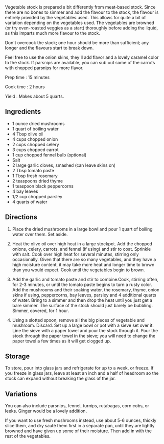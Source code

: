 <div id="wikitext">

<span id="excerpt"></span> Vegetable stock is prepared a bit differently
from meat-based stock. Since there are no bones to simmer and add the
flavour to the stock, the flavour is entirely provided by the vegetables
used. This allows for quite a bit of variation depending on the
vegetables used. The vegetables are browned (or try oven-roasted veggies
as a start) thoroughly before adding the liquid, as this imparts much
more flavour to the stock. <span id="excerptend"></span>

Don't overcook the stock; one hour should be more than sufficient; any
longer and the flavours start to break down.

Feel free to use the onion skins, they'll add flavor and a lovely
caramel color to the stock. If parsnips are available, you can sub out
some of the carrots with chopped parsnips for more flavor.

<div class="vspace">

</div>

Prep time
:   15 minutes

Cook time
:   2 hours

Yield
:   Makes about 5 quarts.

<span id="ingredients"></span>

Ingredients
-----------

-   1 ounce dried mushrooms
-   1 quart of boiling water
-   4 Tbsp olive oil
-   4 cups chopped onion
-   2 cups chopped celery
-   3 cups chopped carrot
-   1 cup chopped fennel bulb (optional)
-   Salt
-   2 large garlic cloves, smashed (can leave skins on)
-   2 Tbsp tomato paste
-   1 Tbsp fresh rosemary
-   2 teaspoons dried thyme
-   1 teaspoon black peppercorns
-   4 bay leaves
-   1/2 cup chopped parsley
-   4 quarts of water

<span id="directions"></span>

Directions
----------

1.  Place the dried mushrooms in a large bowl and pour 1 quart of
    boiling water over them. Set aside.
    <div class="vspace">

    </div>

2.  Heat the olive oil over high heat in a large stockpot. Add the
    chopped onions, celery, carrots, and fennel (if using) and stir to
    coat. Sprinkle with salt. Cook over high heat for several minutes,
    stirring only occasionally. Given that there are so many vegetables,
    and they have a high moisture content, it may take more heat and
    longer time to brown than you would expect. Cook until the
    vegetables begin to brown.
    <div class="vspace">

    </div>

3.  Add the garlic and tomato paste and stir to combine.Cook, stirring
    often, for 2-3 minutes, or until the tomato paste begins to turn a
    rusty color. Add the mushrooms and their soaking water, the
    rosemary, thyme, onion skins if using, peppercorns, bay leaves,
    parsley and 4 additional quarts of water. Bring to a simmer and then
    drop the heat until you just get a bare simmer. The surface of the
    stock should just barely be bubbling. Simmer, covered, for 1 hour.
    <div class="vspace">

    </div>

4.  Using a slotted spoon, remove all the big pieces of vegetable and
    mushroom. Discard. Set up a large bowl or pot with a sieve set over
    it. Line the sieve with a paper towel and pour the stock through it.
    Pour the stock through the paper towel in the sieve; you will need
    to change the paper towel a few times as it will get clogged up.

<span id="storage"></span>

Storage
-------

To store, pour into glass jars and refrigerate for up to a week, or
freeze. If you freeze in glass jars, leave at least an inch and a half
of headroom so the stock can expand without breaking the glass of the
jar.

<span id="variations"></span>

Variations
----------

You can also include parsnips, fennel, turnips, rutabagas, corn cobs, or
leeks. Ginger would be a lovely addition.

If you want to use fresh mushrooms instead, use about 5-6 ounces,
thickly slice them, and dry sauté them first in a separate pan, until
they are lightly browned and have given up some of their moisture. Then
add in with the rest of the vegetables.

<div class="vspace">

</div>

<div style="display: none;">

<span id="comments"></span>

Comments
--------

</div>

<div class="vspace">

</div>

<div style="display: none;">

Summary:How to Make Vegetable Stock Parent:(Recipes.)<span
class="wikiword">[KitchenHints](http://wiki.tamouse.org?n=Recipes.KitchenHints?action=print)</span>
<span
class="wikiword">[IncludeMe](http://wiki.tamouse.org?n=Recipes.IncludeMe?action=edit)[?](http://wiki.tamouse.org?n=Recipes.IncludeMe?action=edit)</span>:[Recipes.KitchenHints](http://wiki.tamouse.org?n=Recipes.KitchenHints?action=print)
Source:<http://simplyrecipes.com/recipes/how_to_make_vegetable_stock/>
Categories:[KitchenHints](http://wiki.tamouse.org?n=Category.KitchenHints)
Tags: vegetarian, vegetable stock, stock

</div>

<div class="vspace">

</div>

</div>
